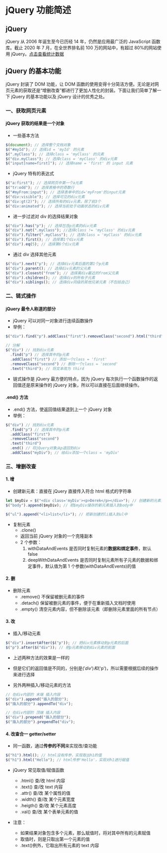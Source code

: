 # jQuery 功能简述

## jQuery

jQuery 从 2006 年诞生至今已历经 14 年，仍然是应用最广泛的 JavaScript 函数库。截止 2020 年 7 月，在全世界排名前 100 万的网站中，有超过 80%的网站使用 jQuery。[点击查看统计数据](https://trends.builtwith.com/javascript/jQuery)

## jQuery 的基本功能

jQuery 封装了 DOM 功能，让 DOM 函数的使用变得十分简洁方便。无论是对网页元素的获取还是“增删改查”都进行了更加人性化的封装。下面让我们简单了解一下 jQuery 的基本功能以及 jQuery 设计的优秀之处。

### 一、获取网页元素

#### jQuery 获取的结果是一个对象

- 一些基本方法

```javascript
$(document); // 选择整个文档对象
$("#myId"); // 选择id = 'myId' 的元素
$(".myClass"); // 选择class = 'myClass' 的元素
$("div.myClass"); // 选择class = 'myClass' 的div元素
$("input[name=first]"); // 选择name = 'first' 的 input 元素
```

- jQuery 特有的表达式

```javascript
$("a:first"); // 选择网页中第一个a元素
$("tr:odd"); // 选择表格中的奇数行
$("#myFrom:input"); // 选择表单中的id='myFrom'的input元素
$("div:visible"); // 选择可见的div元素
$("div:gt(2)"); // 选择所有的div元素，除了前3个
$("div:animated"); // 选择当前处于动画状态的div元素
```

- 进一步过滤对 div 的选择结果对象

```javascript
$("div").has("p"); // 选择包含p元素的div元素
$("div").not(".myClass"); //选择class != 'myClass' 的div元素
$("div").filter(".myClass"); // 选择class = 'myClass' 的div元素
$("div").first(); // 选择第1个div元素
$("div").eq(5); // 选择第6个div元素
```

- 通过 div 选择其他元素

```javascript
$("div").next("p"); // 选择div元素后面的第1个p元素
$("div").parent(); // 选择div元素的父元素
$("div").closest("from"); // 选择离div最近的from父元素
$("div").children(); // 选择div的所有子元素
$("div").siblings(); // 选择div同级的其他兄弟元素（不包括自己）
```

### 二、链式操作

#### jQuery 最令人称道的部分

- jQuery 可以对同一对象进行连续函数操作
- 举例：

```javascript
$("div").find("p").addClass("first").removeClass("second").html("third");

// 分解
$("div") // 找到div元素
  .find("p") // 选择其中的p元素
  .addClass("first") // 添加一个class = 'first'
  .removeClass("second") // 删除一个class = 'second'
  .text("third"); // 将文本改为 third
```

- 链式操作是 jQuery 最方便的特点，因为 jQuery 每次执行一个函数操作的返回值还是原来操作的 jQuery 对象，所以可以直接在后面继续操作。

#### .end() 方法

- .end() 方法，使返回值结果退到上一个 jQuery 对象
- 举例：

```javascript
$("div") // 找到div元素
  .find("p") // 选择其中的p元素
  .addClass("first")
  .removeClass("second")
  .text("third")
  .end() // 将jQuery对象从p退回到div
  .addClass("myDiv"); // 给div添加一个class = 'myDiv'
```

### 三、增删改查

#### 1. 增

- 创建新元素：直接在 jQuery 直接传入符合 html 格式的字符串

```javascript
let $myDiv = $("<div class='myDiv'><p>Derek</p></div>"); // 创建新的元素，用变量$myDiv储存
$("body").append($myDiv); // 把$myDiv储存的新元素插入到body中

$("ul").append("<li>list</li>"); // 把新创建的li插入到ul中
```

- 复制元素
  - .clone()
  - 返回当前 jQuery 对象的一个克隆副本
  - 2 个参数：
    1. withDataAndEvents 是否同时复制元素的**数据和绑定事件**，默认 false
    2. deepWithDataAndEvents 是否同时复制元素所有子元素的数据和绑定事件，默认值为第 1 个参数(withDataAndEvents)的值

#### 2. 删

- 删除元素
  - .remove() 不保留被删元素的事件
  - .detach() 保留被删元素的事件，便于在重新插入文档时使用
  - .empty() 清空元素内容，但不删除该元素（即删除元素里面的所有节点）

#### 3. 改

- 插入/移动元素

```javascript
$("div").insertAfter($("p")); // 把div元素移动到p元素的后面
$("p").after($("div")); // 把p元素移动到div元素的前面
```

- 上述两种方法的效果是一样的
- 但是它们的返回值是不同的，分别是$('div')和$('p')，所以需要根据后续的操作来进行选择

- 另外两种插入/移动元素的方法

```javascript
// 在div内部的 末端 插入内容
$("div").append("插入的部分");
$("插入的部分").appendTo("div");

// 在div内部的 顶端 插入内容
$("div").prepend("插入的部分");
$("插入的部分").prependTo("div");
```

#### 4. 改查合一 getter/setter

- 同一函数，通过**传参的不同**来实现改/查功能

```javascript
$("h1").html(); // html没有传参，实现取出h1的值
$("h1").html("Hello"); // html传参'Hello'，实现对h1进行赋值
```

- jQuery 常见取值/赋值函数

  - .html() 查/改 html 内容
  - .text() 查/改 text 内容
  - .attr() 查/改 某个属性的值
  - .width() 查/改 某个元素宽度
  - .heigth() 查/改 某个元素高度
  - .val() 查/改 某个表单元素的值

- 注意：
  - 如果结果对象包含多个元素，那么赋值时，将对其中所有的元素赋值
  - 取值时，则是只取出第一个元素的值
  - .text()例外，它取出所有元素的 text 内容
